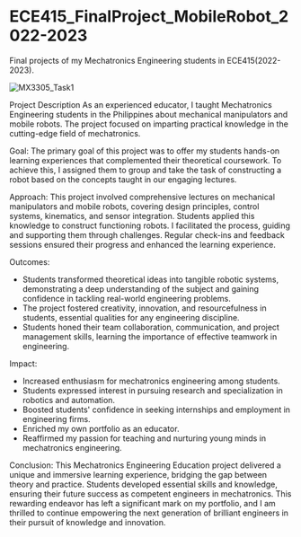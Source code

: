 # ECE415_FinalProject_MobileRobot_2022-2023
Final projects of my Mechatronics Engineering students in ECE415(2022-2023).


![MX3305_Task1](https://github.com/MikkoDT/ECE415_FinalProject_MobileRobot_2022-2023/assets/93197249/0ac22d96-9051-4eee-82b3-cf2dedeeaa63)

Project Description
As an experienced educator, I taught Mechatronics Engineering students in the Philippines about mechanical manipulators and mobile robots. The project focused on imparting practical knowledge in the cutting-edge field of mechatronics.

Goal: 
The primary goal of this project was to offer my students hands-on learning experiences that complemented their theoretical coursework. To achieve this, I assigned them to group and take  the task of constructing a robot based on the concepts taught in our engaging lectures.

Approach:
This project involved comprehensive lectures on mechanical manipulators and mobile robots, covering design principles, control systems, kinematics, and sensor integration. Students applied this knowledge to construct functioning robots. I facilitated the process, guiding and supporting them through challenges. Regular check-ins and feedback sessions ensured their progress and enhanced the learning experience.

Outcomes:
* Students transformed theoretical ideas into tangible robotic systems, demonstrating a deep understanding of the subject and gaining confidence in tackling real-world engineering problems.
* The project fostered creativity, innovation, and resourcefulness in students, essential qualities for any engineering discipline.
* Students honed their team collaboration, communication, and project management skills, learning the importance of effective teamwork in engineering.

Impact:
* Increased enthusiasm for mechatronics engineering among students.
* Students expressed interest in pursuing research and specialization in robotics and automation.
* Boosted students' confidence in seeking internships and employment in engineering firms.
* Enriched my own portfolio as an educator.
* Reaffirmed my passion for teaching and nurturing young minds in mechatronics engineering.

Conclusion:
This Mechatronics Engineering Education project delivered a unique and immersive learning experience, bridging the gap between theory and practice. Students developed essential skills and knowledge, ensuring their future success as competent engineers in mechatronics. This rewarding endeavor has left a significant mark on my portfolio, and I am thrilled to continue empowering the next generation of brilliant engineers in their pursuit of knowledge and innovation.
